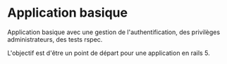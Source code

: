 # Application basique

Application basique avec une gestion de l'authentification, des privilèges administrateurs, des tests rspec.

L'objectif est d'être un point de départ pour une application en rails 5.
